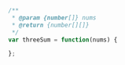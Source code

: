 ```javascript
/**
 * @param {number[]} nums
 * @return {number[][]}
 */
var threeSum = function(nums) {

};
```